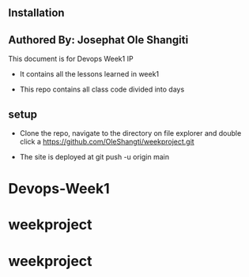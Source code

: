 ## Installation

## Authored By: Josephat Ole Shangiti

   This document is for Devops Week1 IP

- It contains all the lessons learned in week1

- This repo contains all class code divided into days

## setup

- Clone the repo, navigate to the directory on file explorer and double click a <https://github.com/OleShangti/weekproject.git>

- The site is deployed at git push -u origin main

# Devops-Week1

# weekproject
# weekproject
